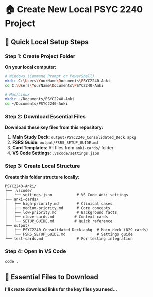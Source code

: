 # 🏠 Create New Local PSYC 2240 Project

## 🚀 Quick Local Setup Steps

### Step 1: Create Project Folder
**On your local computer:**
```bash
# Windows (Command Prompt or PowerShell)
mkdir C:\Users\YourName\Documents\PSYC2240-Anki
cd C:\Users\YourName\Documents\PSYC2240-Anki

# Mac/Linux
mkdir ~/Documents/PSYC2240-Anki
cd ~/Documents/PSYC2240-Anki
```

### Step 2: Download Essential Files
**Download these key files from this repository:**

1. **Main Study Deck**: `output/PSYC2240_Consolidated_Deck.apkg`
2. **FSRS Guide**: `output/FSRS_SETUP_GUIDE.md`
3. **Card Templates**: All files from `anki-cards/` folder
4. **VS Code Settings**: `.vscode/settings.json`

### Step 3: Create Local Structure
**Create this folder structure locally:**
```
PSYC2240-Anki/
├── .vscode/
│   └── settings.json           # VS Code Anki settings
├── anki-cards/
│   ├── high-priority.md        # Clinical cases
│   ├── medium-priority.md      # Core concepts
│   ├── low-priority.md         # Background facts
│   ├── cloze-cards.md         # Context cards
│   └── SETUP_GUIDE.md         # Quick reference
├── output/
│   ├── PSYC2240_Consolidated_Deck.apkg  # Main deck (829 cards)
│   └── FSRS_SETUP_GUIDE.md              # Settings guide
└── test-cards.md               # For testing integration
```

### Step 4: Open in VS Code
```bash
code .
```

## 📁 Essential Files to Download

**I'll create download links for the key files you need...**